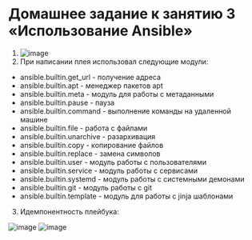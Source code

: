 # Домашнее задание к занятию 3 «Использование Ansible»

1. ![image](https://github.com/user-attachments/assets/b9c6f38d-5bf3-4019-b3ae-95cb67795a5a)
2. При написании плея использовал следующие модули:
- ansible.builtin.get_url - получение адреса
- ansible.builtin.apt - менеджер пакетов apt
- ansible.builtin.meta - модуль для работы с метаданными
- ansible.builtin.pause - пауза 
- ansible.builtin.command - выполнение команды на удаленной машине
- ansible.builtin.file - работа с файлами
- ansible.builtin.unarchive - разархивация
- ansible.builtin.copy - копирование файлов
- ansible.builtin.replace - замена символов
- ansible.builtin.user - модуль работы с пользователями
- ansible.builtin.service - модуль работы с сервисами
- ansible.builtin.systemd - модуль работы с системными демонами
- ansible.builtin.git - модуль работы с git
- ansible.builtin.template - модуль для работы с jinja шаблонами

3. Идемпонентность плейбука:

![image](https://github.com/user-attachments/assets/08401ea3-26ff-4b92-a285-725475c7803a)
![image](https://github.com/user-attachments/assets/b81d7fd3-6720-4957-aa10-402bb7d9d7db)
